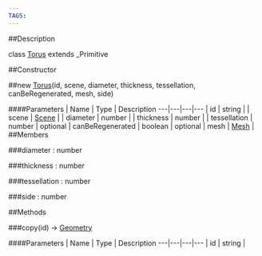 ```yaml
---
TAGS:
---
```


##Description

class [Torus](/classes/2.2/Torus) extends _Primitive



##Constructor

##new [Torus](/classes/2.2/Torus)(id, scene, diameter, thickness, tessellation, canBeRegenerated, mesh, side)



####Parameters
 | Name | Type | Description
---|---|---|---
 | id | string | 
 | scene | [Scene](/classes/2.2/Scene) | 
 | diameter | number | 
 | thickness | number | 
 | tessellation | number | 
optional | canBeRegenerated | boolean | 
optional | mesh | [Mesh](/classes/2.2/Mesh) | 
##Members

###diameter : number



###thickness : number



###tessellation : number



###side : number



##Methods

###copy(id) &rarr; [Geometry](/classes/2.2/Geometry)



####Parameters
 | Name | Type | Description
---|---|---|---
 | id | string | 

